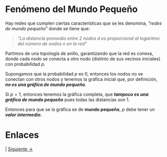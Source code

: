 # Fenómeno del Mundo Pequeño

Hay redes que cumplen ciertas características que se les denomina, *"redes de mundo pequeño"* donde se tiene que:

> *"La distancia promedio entre 2 nodos $d$ es proporcional al logaritmo del número de nodos $n$ en la red"*

Partimos de una topología de anillo, garantizando que la red es conexa, donde cada nodo se conecta a otro nodo (distinto de sus vecinos iniciales) con probabilidad $p$.

Supongamos que la probabilidad $p$ es 0, entonces los nodos no se conectan con otros nodos y tenemos la gráfica inicial que, por definición, ***no es una gráfica de mundo pequeño***.

Si $p=1$, entonces tenemos la gráfica completa, que ***tampoco es una gráfica de mundo pequeño*** pues todas las distancias son 1.

Entonces para que se la gráfica se de **mundo pequeño**, $p$ debe tener un ***valor intermedio***.

# Enlaces

| [Siguiente ->](CompDis_2-2.md)